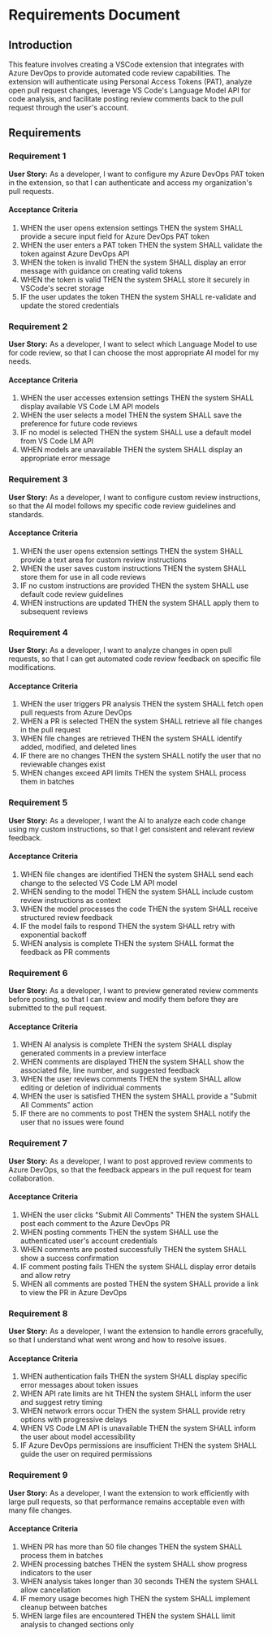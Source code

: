 # Requirements Document

## Introduction

This feature involves creating a VSCode extension that integrates with Azure DevOps to provide automated code review capabilities. The extension will authenticate using Personal Access Tokens (PAT), analyze open pull request changes, leverage VS Code's Language Model API for code analysis, and facilitate posting review comments back to the pull request through the user's account.

## Requirements

### Requirement 1

**User Story:** As a developer, I want to configure my Azure DevOps PAT token in the extension, so that I can authenticate and access my organization's pull requests.

#### Acceptance Criteria

1. WHEN the user opens extension settings THEN the system SHALL provide a secure input field for Azure DevOps PAT token
2. WHEN the user enters a PAT token THEN the system SHALL validate the token against Azure DevOps API
3. WHEN the token is invalid THEN the system SHALL display an error message with guidance on creating valid tokens
4. WHEN the token is valid THEN the system SHALL store it securely in VSCode's secret storage
5. IF the user updates the token THEN the system SHALL re-validate and update the stored credentials

### Requirement 2

**User Story:** As a developer, I want to select which Language Model to use for code review, so that I can choose the most appropriate AI model for my needs.

#### Acceptance Criteria

1. WHEN the user accesses extension settings THEN the system SHALL display available VS Code LM API models
2. WHEN the user selects a model THEN the system SHALL save the preference for future code reviews
3. IF no model is selected THEN the system SHALL use a default model from VS Code LM API
4. WHEN models are unavailable THEN the system SHALL display an appropriate error message

### Requirement 3

**User Story:** As a developer, I want to configure custom review instructions, so that the AI model follows my specific code review guidelines and standards.

#### Acceptance Criteria

1. WHEN the user opens extension settings THEN the system SHALL provide a text area for custom review instructions
2. WHEN the user saves custom instructions THEN the system SHALL store them for use in all code reviews
3. IF no custom instructions are provided THEN the system SHALL use default code review guidelines
4. WHEN instructions are updated THEN the system SHALL apply them to subsequent reviews

### Requirement 4

**User Story:** As a developer, I want to analyze changes in open pull requests, so that I can get automated code review feedback on specific file modifications.

#### Acceptance Criteria

1. WHEN the user triggers PR analysis THEN the system SHALL fetch open pull requests from Azure DevOps
2. WHEN a PR is selected THEN the system SHALL retrieve all file changes in the pull request
3. WHEN file changes are retrieved THEN the system SHALL identify added, modified, and deleted lines
4. IF there are no changes THEN the system SHALL notify the user that no reviewable changes exist
5. WHEN changes exceed API limits THEN the system SHALL process them in batches

### Requirement 5

**User Story:** As a developer, I want the AI to analyze each code change using my custom instructions, so that I get consistent and relevant review feedback.

#### Acceptance Criteria

1. WHEN file changes are identified THEN the system SHALL send each change to the selected VS Code LM API model
2. WHEN sending to the model THEN the system SHALL include custom review instructions as context
3. WHEN the model processes the code THEN the system SHALL receive structured review feedback
4. IF the model fails to respond THEN the system SHALL retry with exponential backoff
5. WHEN analysis is complete THEN the system SHALL format the feedback as PR comments

### Requirement 6

**User Story:** As a developer, I want to preview generated review comments before posting, so that I can review and modify them before they are submitted to the pull request.

#### Acceptance Criteria

1. WHEN AI analysis is complete THEN the system SHALL display generated comments in a preview interface
2. WHEN comments are displayed THEN the system SHALL show the associated file, line number, and suggested feedback
3. WHEN the user reviews comments THEN the system SHALL allow editing or deletion of individual comments
4. WHEN the user is satisfied THEN the system SHALL provide a "Submit All Comments" action
5. IF there are no comments to post THEN the system SHALL notify the user that no issues were found

### Requirement 7

**User Story:** As a developer, I want to post approved review comments to Azure DevOps, so that the feedback appears in the pull request for team collaboration.

#### Acceptance Criteria

1. WHEN the user clicks "Submit All Comments" THEN the system SHALL post each comment to the Azure DevOps PR
2. WHEN posting comments THEN the system SHALL use the authenticated user's account credentials
3. WHEN comments are posted successfully THEN the system SHALL show a success confirmation
4. IF comment posting fails THEN the system SHALL display error details and allow retry
5. WHEN all comments are posted THEN the system SHALL provide a link to view the PR in Azure DevOps

### Requirement 8

**User Story:** As a developer, I want the extension to handle errors gracefully, so that I understand what went wrong and how to resolve issues.

#### Acceptance Criteria

1. WHEN authentication fails THEN the system SHALL display specific error messages about token issues
2. WHEN API rate limits are hit THEN the system SHALL inform the user and suggest retry timing
3. WHEN network errors occur THEN the system SHALL provide retry options with progressive delays
4. WHEN VS Code LM API is unavailable THEN the system SHALL inform the user about model accessibility
5. IF Azure DevOps permissions are insufficient THEN the system SHALL guide the user on required permissions

### Requirement 9

**User Story:** As a developer, I want the extension to work efficiently with large pull requests, so that performance remains acceptable even with many file changes.

#### Acceptance Criteria

1. WHEN PR has more than 50 file changes THEN the system SHALL process them in batches
2. WHEN processing batches THEN the system SHALL show progress indicators to the user
3. WHEN analysis takes longer than 30 seconds THEN the system SHALL allow cancellation
4. IF memory usage becomes high THEN the system SHALL implement cleanup between batches
5. WHEN large files are encountered THEN the system SHALL limit analysis to changed sections only